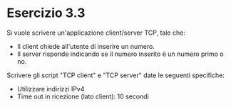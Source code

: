 # Esercizio 3.3

Si vuole scrivere un'applicazione client/server TCP, tale che:

- Il client chiede all'utente di inserire un numero.
- Il server risponde indicando se il numero inserito è un numero primo o no.

Scrivere gli script "TCP client" e "TCP server" date le seguenti specifiche:
- Utilizzare indirizzi IPv4
- Time out in ricezione (lato client): 10 secondi
